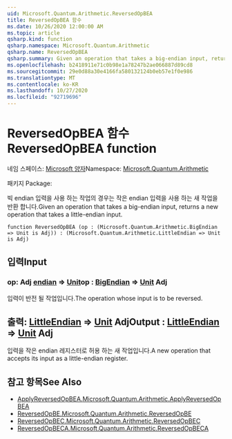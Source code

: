 ```yaml
---
uid: Microsoft.Quantum.Arithmetic.ReversedOpBEA
title: ReversedOpBEA 함수
ms.date: 10/26/2020 12:00:00 AM
ms.topic: article
qsharp.kind: function
qsharp.namespace: Microsoft.Quantum.Arithmetic
qsharp.name: ReversedOpBEA
qsharp.summary: Given an operation that takes a big-endian input, returns a new operation that takes a little-endian input.
ms.openlocfilehash: b2418911e71c0b98e1a78247b2ae066887d89cd8
ms.sourcegitcommit: 29e0d88a30e4166fa580132124b0eb57e1f0e986
ms.translationtype: MT
ms.contentlocale: ko-KR
ms.lasthandoff: 10/27/2020
ms.locfileid: "92719696"
---
```

# <a name="reversedopbea-function"></a><span data-ttu-id="6d181-102">ReversedOpBEA 함수</span><span class="sxs-lookup"><span data-stu-id="6d181-102">ReversedOpBEA function</span></span>

<span data-ttu-id="6d181-103">네임 스페이스: [Microsoft 양자](xref:Microsoft.Quantum.Arithmetic)</span><span class="sxs-lookup"><span data-stu-id="6d181-103">Namespace: [Microsoft.Quantum.Arithmetic](xref:Microsoft.Quantum.Arithmetic)</span></span>

<span data-ttu-id="6d181-104">패키지 [](https://nuget.org/packages/)</span><span class="sxs-lookup"><span data-stu-id="6d181-104">Package: [](https://nuget.org/packages/)</span></span>


<span data-ttu-id="6d181-105">빅 endian 입력을 사용 하는 작업의 경우는 작은 endian 입력을 사용 하는 새 작업을 반환 합니다.</span><span class="sxs-lookup"><span data-stu-id="6d181-105">Given an operation that takes a big-endian input, returns a new operation that takes a little-endian input.</span></span>

```qsharp
function ReversedOpBEA (op : (Microsoft.Quantum.Arithmetic.BigEndian => Unit is Adj)) : (Microsoft.Quantum.Arithmetic.LittleEndian => Unit is Adj)
```


## <a name="input"></a><span data-ttu-id="6d181-106">입력</span><span class="sxs-lookup"><span data-stu-id="6d181-106">Input</span></span>

### <a name="op--bigendian--unit-adj"></a><span data-ttu-id="6d181-107">op: Adj [endian](xref:Microsoft.Quantum.Arithmetic.BigEndian) => [Unit](xref:microsoft.quantum.lang-ref.unit)</span><span class="sxs-lookup"><span data-stu-id="6d181-107">op : [BigEndian](xref:Microsoft.Quantum.Arithmetic.BigEndian) => [Unit](xref:microsoft.quantum.lang-ref.unit) Adj</span></span>

<span data-ttu-id="6d181-108">입력이 반전 될 작업입니다.</span><span class="sxs-lookup"><span data-stu-id="6d181-108">The operation whose input is to be reversed.</span></span>



## <a name="output--littleendian--unit-adj"></a><span data-ttu-id="6d181-109">출력: [LittleEndian](xref:Microsoft.Quantum.Arithmetic.LittleEndian) => [Unit](xref:microsoft.quantum.lang-ref.unit) Adj</span><span class="sxs-lookup"><span data-stu-id="6d181-109">Output : [LittleEndian](xref:Microsoft.Quantum.Arithmetic.LittleEndian) => [Unit](xref:microsoft.quantum.lang-ref.unit) Adj</span></span>

<span data-ttu-id="6d181-110">입력을 작은 endian 레지스터로 허용 하는 새 작업입니다.</span><span class="sxs-lookup"><span data-stu-id="6d181-110">A new operation that accepts its input as a little-endian register.</span></span>

## <a name="see-also"></a><span data-ttu-id="6d181-111">참고 항목</span><span class="sxs-lookup"><span data-stu-id="6d181-111">See Also</span></span>

- [<span data-ttu-id="6d181-112">ApplyReversedOpBEA.</span><span class="sxs-lookup"><span data-stu-id="6d181-112">Microsoft.Quantum.Arithmetic.ApplyReversedOpBEA</span></span>](xref:Microsoft.Quantum.Arithmetic.ApplyReversedOpBEA)
- [<span data-ttu-id="6d181-113">ReversedOpBE.</span><span class="sxs-lookup"><span data-stu-id="6d181-113">Microsoft.Quantum.Arithmetic.ReversedOpBE</span></span>](xref:Microsoft.Quantum.Arithmetic.ReversedOpBE)
- [<span data-ttu-id="6d181-114">ReversedOpBEC.</span><span class="sxs-lookup"><span data-stu-id="6d181-114">Microsoft.Quantum.Arithmetic.ReversedOpBEC</span></span>](xref:Microsoft.Quantum.Arithmetic.ReversedOpBEC)
- [<span data-ttu-id="6d181-115">ReversedOpBECA.</span><span class="sxs-lookup"><span data-stu-id="6d181-115">Microsoft.Quantum.Arithmetic.ReversedOpBECA</span></span>](xref:Microsoft.Quantum.Arithmetic.ReversedOpBECA)
